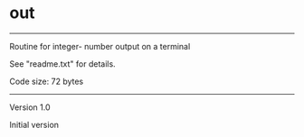 # out

----------

Routine for integer- number output on a terminal

See "readme.txt" for details.

Code size: 72 bytes


----------

Version 1.0

Initial version
